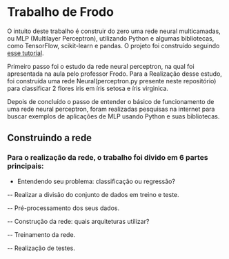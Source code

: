 # Trabalho de Frodo

O intuito deste trabalho é construir do zero uma rede neural multicamadas, ou MLP (Multilayer Perceptron), utilizando Python e algumas bibliotecas, como TensorFlow, scikit-learn e pandas. 
O projeto foi construído seguindo [esse tutorial](https://bearlabs.dev/blog/redesneurais/).

Primeiro passo foi o estudo da rede neural perceptron, na qual foi apresentada na aula pelo professor Frodo. Para a Realização desse estudo, foi construída  uma rede Neural(perceptron.py presente neste repositório) para classificar 2 flores íris em íris setosa e íris virginica.

Depois de concluído  o passo de entender o básico de funcionamento de uma rede neural perceptron, foram realizadas pesquisas na internet para buscar exemplos de aplicações de MLP usando Python e suas bibliotecas. 

## Construindo a rede

### Para o realização da rede, o trabalho foi divido em 6 partes principais:

- Entendendo seu problema: classificação ou regressão?

-- Realizar a divisão do conjunto de dados em treino e teste.

-- Pré-processamento dos seus dados.

-- Construção da rede: quais arquiteturas utilizar?

-- Treinamento da rede.

-- Realização de testes.


